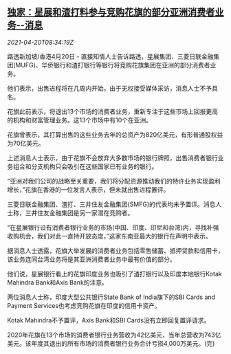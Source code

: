 <!--1618909262000-->
[独家：星展和渣打料参与竞购花旗的部分亚洲消费者业务--消息](https://cn.reuters.com/article/citigroup-m-a-asia-consumer-0420-idCNKBS2C70VK)
------

<div><i>2021-04-20T08:34:19Z</i></div><p>路透新加坡/香港4月20日 - 直接知情人士告诉路透，星展集团、三菱日联金融集团(MUFG)、华侨银行和渣打银行等银行将竞购花旗集团在亚洲的部分消费者业务。</p><p>他们表示，出售进程将在几周内开始。由于无权接受媒体采访，消息人士不予具名。</p><p>花旗此前表示，将退出13个市场的消费者业务，重新专注于这些市场上回报更高的机构和财富管理业务。这13个市场中有10个在亚洲。</p><p>花旗曾表示，其打算出售的这些业务去年的总资产为820亿美元，有形普通股权益为70亿美元。</p><p>上述消息人士表示，由于花旗不会放弃大多数市场的银行牌照，出售消费者银行业务组合和分支机构只会吸引在这些国家已有业务的银行。</p><p>“亚洲对我们公司的战略至关重要，我们将分配资源推动我们的特许业务实现盈利增长，”花旗在香港的一位发言人表示，但未就出售进程置评。</p><p>三菱日联金融集团、渣打、三井住友金融集团(SMFG)的代表均未予置评。消息人士称，三井住友金融集团是另一家潜在竞购者。</p><p>“在星展银行设有消费者银行业务的市场(中国、印度、印尼和台湾)内，寻找补强收购机会，我们对此一直持开放态度，”这家东南亚最大的银行在声明中表示。</p><p>据消息人士透露，花旗大举发展的消费者业务包括零售储蓄、抵押贷款和信用卡，该业务连同台湾业务将是其亚洲消费者业务中最有价值的部分。</p><p>他们说，星展银行看上的花旗印度业务也吸引了渣打银行以及印度本地银行Kotak Mahindra Bank和Axis Bank的注意。</p><p>两位消息人士称，印度大型公共银行State Bank of India旗下的SBI Cards and Payment Services也考虑竞购花旗在印度的信用卡资产。</p><p>Kotak Mahindra不予置评，Axis Bank和SBI Cards没有立即回复置评请求。</p><p>2020年花旗在13个市场的消费者银行业务营收为42亿美元，当年总营收为743亿美元。该年度其退出的所有市场的消费者银行业务合计亏损4,000万美元。(完)</p>
